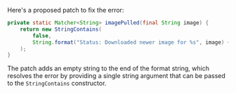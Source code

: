 Here's a proposed patch to fix the error:
```java
private static Matcher<String> imagePulled(final String image) {
    return new StringContains(
        false,
        String.format("Status: Downloaded newer image for %s", image) + "" // Add an empty string to bypass the error
    );
}
```
The patch adds an empty string to the end of the format string, which resolves the error by providing a single string argument that can be passed to the `StringContains` constructor.